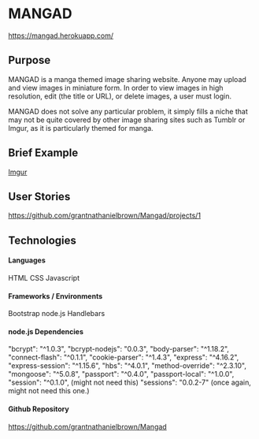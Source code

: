 # MANGAD

https://mangad.herokuapp.com/

## Purpose

MANGAD is a manga themed image sharing website. Anyone may upload and view images in miniature form. In order to view images in high resolution, edit (the title or URL), or delete images, a user must login.

MANGAD does not solve any particular problem, it simply fills a niche that may not be quite covered by other image sharing sites such as Tumblr or Imgur, as it is particularly themed for manga.

## Brief Example

[Imgur](https://i.imgur.com/uZJ7E5V.jpg)

## User Stories

https://github.com/grantnathanielbrown/Mangad/projects/1

## Technologies

#### Languages

HTML
CSS
Javascript

#### Frameworks / Environments

Bootstrap
node.js 
Handlebars

#### node.js Dependencies

"bcrypt": "^1.0.3",
"bcrypt-nodejs": "0.0.3",
"body-parser": "^1.18.2",
"connect-flash": "^0.1.1",
"cookie-parser": "^1.4.3",
"express": "^4.16.2",
"express-session": "^1.15.6",
"hbs": "^4.0.1",
"method-override": "^2.3.10",
"mongoose": "^5.0.8",
"passport": "^0.4.0",
"passport-local": "^1.0.0",
"session": "^0.1.0", (might not need this)
"sessions": "0.0.2-7" (once again, might not need this one.)

#### Github Repository

https://github.com/grantnathanielbrown/Mangad


